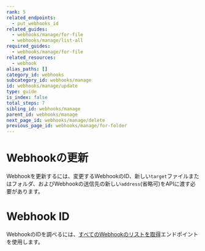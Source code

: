 ```yaml
---
rank: 5
related_endpoints:
  - put_webhooks_id
related_guides:
  - webhooks/manage/for-file
  - webhooks/manage/list-all
required_guides:
  - webhooks/manage/for-file
related_resources:
  - webhook
alias_paths: []
category_id: webhooks
subcategory_id: webhooks/manage
id: webhooks/manage/update
type: guide
is_index: false
total_steps: 7
sibling_id: webhooks/manage
parent_id: webhooks/manage
next_page_id: webhooks/manage/delete
previous_page_id: webhooks/manage/for-folder
---
```

# Webhookの更新

Webhookを更新するには、変更するWebhookのID、新しい`target`ファイルまたはフォルダ、およびWebhookの送信先の新しい`address`(省略可)をAPIに渡す必要があります。

<Samples id="put_webhooks_id">

</Samples>

<Message type="notice">

# Webhook ID

WebhookのIDを調べるには、[すべてのWebhookのリストを取得][1]エンドポイントを使用します。

</Message>

[1]: guide://webhooks/manage/list-all
